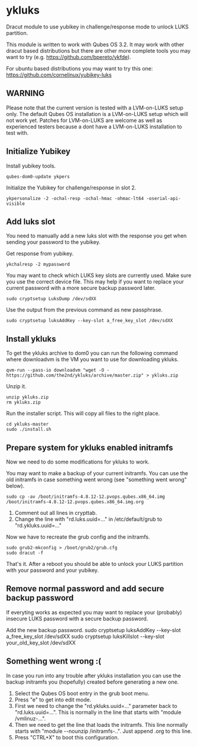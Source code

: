 # ykluks
Dracut module to use yubikey in challenge/response mode to unlock LUKS partition.

This module is written to work with Qubes OS 3.2. It may work with other dracut
based distributions but there are other more complete tools you may want to try
(e.g. https://github.com/bpereto/ykfde).

For ubuntu based distributions you may want to try this one: https://github.com/cornelinux/yubikey-luks


WARNING
-------

Please note that the current version is tested with a LVM-on-LUKS setup only. The default Qubes OS installation
is a LVM-on-LUKS setup which will not work yet. Patches for LVM-on-LUKS are welcome as well as experienced testers
because a dont have a LVM-on-LUKS installation to test with.


Initialize Yubikey
------------------

Install yubikey tools.

	qubes-dom0-update ykpers

Initialize the Yubikey for challenge/response in slot 2.

	ykpersonalize -2 -ochal-resp -ochal-hmac -ohmac-lt64 -oserial-api-visible


Add luks slot
-------------

You need to manually add a new luks slot with the response you get when sending your
password to the yubikey.

Get response from yubikey.

	ykchalresp -2 mypassword

You may want to check which LUKS key slots are currently used. Make sure you use the correct device file.
This may help if you want to replace your current password with a more secure backup password later.

	sudo cryptsetup LuksDump /dev/sdXX

Use the output from the previous command as new passphrase.

	sudo cryptsetup luksAddKey --key-slot a_free_key_slot /dev/sdXX


Install ykluks
--------------

To get the ykluks archive to dom0 you can run the following command where downloadvm is the VM you want to use for downloading ykluks.

	qvm-run --pass-io downloadvm "wget -O - https://github.com/the2nd/ykluks/archive/master.zip" > ykluks.zip

Unzip it.

	unzip ykluks.zip
	rm ykluks.zip


Run the installer script. This will copy all files to the right place.

	cd ykluks-master
	sudo ./install.sh


Prepare system for ykluks enabled initramfs
-------------------------------------------

Now we need to do some modifications for ykluks to work.

You may want to make a backup of your current initramfs. You can use the old initramfs in case something went wrong (see "something went wrong" below).

	sudo cp -av /boot/initramfs-4.8.12-12.pvops.qubes.x86_64.img /boot/initramfs-4.8.12-12.pvops.qubes.x86_64.img.org

1. Comment out all lines in crypttab.
2. Change the line with "rd.luks.uuid=..." in /etc/default/grub to "rd.ykluks.uuid=..."


Now we have to recreate the grub config and the initramfs.

	sudo grub2-mkconfig > /boot/grub2/grub.cfg
	sudo dracut -f

That's it. After a reboot you should be able to unlock your LUKS partition with your password and your yubikey.


Remove normal password and add secure backup password
-----------------------------------------------------
If everyting works as expected you may want to replace your (probably) insecure LUKS password with a secure backup password.

Add the new backup password.
	sudo cryptsetup luksAddKey --key-slot a_free_key_slot /dev/sdXX
	sudo cryptsetup luksKillslot --key-slot your_old_key_slot /dev/sdXX


Something went wrong :(
-----------------------

In case you run into any trouble after ykluks installation you can use the backup initramfs you (hopefully) created before generating a new one.

1. Select the Qubes OS boot entry in the grub boot menu.
2. Press "e" to get into edit mode.
3. First we need to change the "rd.ykluks.uuid=..." parameter back to "rd.luks.uuid=...". This is normally in the line that starts with "module /vmlinuz-...".
4. Then we need to get the line that loads the initramfs. This line normally starts with "module --nounzip /initramfs-..". Just append .org to this line.
5. Press "CTRL+X" to boot this configuration.


